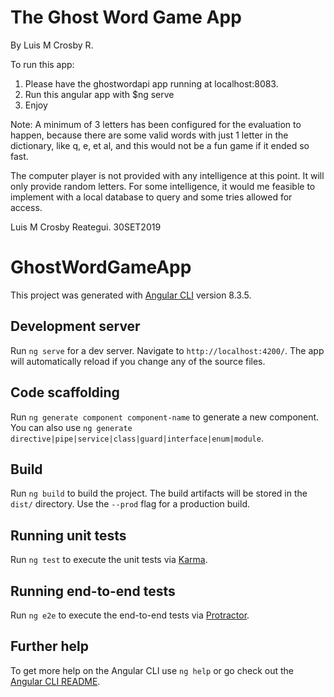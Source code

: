 # The Ghost Word Game App
By Luis M Crosby R.

To run this app:
1. Please have the ghostwordapi app running at localhost:8083.
2. Run this angular app with $ng serve
3. Enjoy

Note:
A minimum of 3 letters has been configured for the evaluation to happen,
because there are some valid words with just 1 letter in the dictionary, like q, e, et al,
and this would not be a fun game if it ended so fast.

The computer player is not provided with any intelligence at this point.
It will only provide random letters.
For some intelligence, it would me feasible to implement with a local database to query and some tries
allowed for access.

Luis M Crosby Reategui.
30SET2019


# GhostWordGameApp

This project was generated with [Angular CLI](https://github.com/angular/angular-cli) version 8.3.5.

## Development server

Run `ng serve` for a dev server. Navigate to `http://localhost:4200/`. The app will automatically reload if you change any of the source files.

## Code scaffolding

Run `ng generate component component-name` to generate a new component. You can also use `ng generate directive|pipe|service|class|guard|interface|enum|module`.

## Build

Run `ng build` to build the project. The build artifacts will be stored in the `dist/` directory. Use the `--prod` flag for a production build.

## Running unit tests

Run `ng test` to execute the unit tests via [Karma](https://karma-runner.github.io).

## Running end-to-end tests

Run `ng e2e` to execute the end-to-end tests via [Protractor](http://www.protractortest.org/).

## Further help

To get more help on the Angular CLI use `ng help` or go check out the [Angular CLI README](https://github.com/angular/angular-cli/blob/master/README.md).


